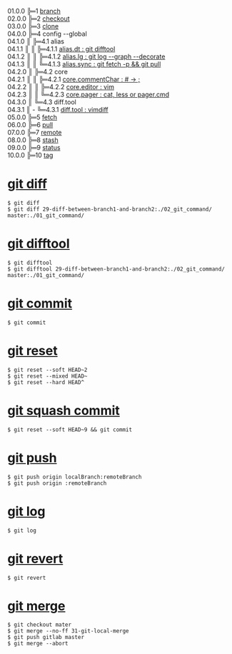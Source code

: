 01.0.0 ╠═1 [branch](01_git/01_branch/01_git_branch.md)  
02.0.0 ╠═2 [checkout](01_git/02_checkout/01_git_checkout.md)  
03.0.0 ╠═3 [clone](01_git/03_clone/01_git_clone.md)  
04.0.0 ╠═4 config --global  
04.1.0 ║ ╠═4.1 alias  
04.1.1 ║ ║ ╠═4.1.1 [alias.dt : git difftool](01_git/04_config/01_alias/01_alias.dt.md)  
04.1.2 ║ ║ ╠═4.1.2 [alias.lg : git log --graph --decorate](01_git/04_config/01_alias/02_alias.lg.md)  
04.1.3 ║ ║ ╚═4.1.3 [alias.sync : git fetch -p && git pull](01_git/04_config/01_alias/03_alias.sync.md)  
04.2.0 ║ ╠═4.2 core  
04.2.1 ║ ║ ╠═4.2.1 [core.commentChar : # -> ;](01_git/04_config/02_core/01_core.commentChar_semicolon.md)  
04.2.2 ║ ║ ╠═4.2.2 [core.editor : vim](01_git/04_config/02_core/02_core.editor_vim.md)  
04.2.3 ║ ║ ╚═4.2.3 [core.pager : cat, less or pager.cmd](01_git/04_config/02_core/03_core.pager_cat.md)  
04.3.0 ║ ╚═4.3 diff.tool  
04.3.1 ║ - ╚═4.3.1 [diff.tool : vimdiff](01_git/04_config/03_diff/01_diff.tool.md)  
05.0.0 ╠═5 [fetch](01_git/05_fetch/01_git_fetch.md)  
06.0.0 ╠═6 [pull](01_git/06_pull/01_git_pull.md)  
07.0.0 ╠═7 [remote](01_git/07_remote/01_git_remote.md)  
08.0.0 ╠═8 [stash](01_git/08_stash/01_git_stash.md)  
09.0.0 ╠═9 [status](01_git/09_status/01_git_status.md)  
10.0.0 ╠═10 [tag](01_git/10_tag/01_git_tag.md)  

# [git diff](02_git_command/08_git_diff.md)
```{bash}
$ git diff
$ git diff 29-diff-between-branch1-and-branch2:./02_git_command/ master:./01_git_command/
```

# [git difftool](02_git_command/09_git_difftool.md)
```{bash}
$ git difftool
$ git difftool 29-diff-between-branch1-and-branch2:./02_git_command/ master:./01_git_command/
```

# [git commit](02_git_command/10_git_commit.md)
```{bash}
$ git commit
```

# [git reset](02_git_command/11_git_reset_soft.md)
```{bash}
$ git reset --soft HEAD~2
$ git reset --mixed HEAD~
$ git reset --hard HEAD^
```

# [git squash commit](02_git_command/12_git_squash_commit.md)
```{bash}
$ git reset --soft HEAD~9 && git commit
```

# [git push](02_git_command/13_git_push.md)
```{bash}
$ git push origin localBranch:remoteBranch
$ git push origin :remoteBranch
```

# [git log](02_git_command/14_git_log.md)
```{bash}
$ git log
```

# [git revert](02_git_command/15_git_revert.md)
```{bash}
$ git revert
```

# [git merge](02_git_command/17_git_merge.md)
```{bash}
$ git checkout mater
$ git merge --no-ff 31-git-local-merge
$ git push gitlab master
$ git merge --abort
```
